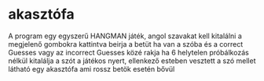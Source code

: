 # akasztófa
A program egy egyszerű HANGMAN játék, angol szavakat kell kitalálni a megjelenő gombokra kattintva beirja a betüt ha van a szóba és a correct Guesses
vagy az incorrect Guesses közé rakja
ha 6 helytelen próbálkozás nélkül kitalálja a szót a játékos nyert, ellenkező esteben vesztett
a szó mellet látható egy akasztófa ami rossz betök esetén bővül

